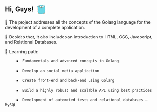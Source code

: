 ## Hi, Guys! <img align="center" alt="Aline-Go" height="30" width="40" src="https://raw.githubusercontent.com/devicons/devicon/master/icons/go/go-original.svg">

🔹 The project addresses all the concepts of the Golang language for the development of a complete application.

🔹 Besides that, it also includes an introduction to HTML, CSS, Javascript, and Relational Databases.

🔹 Learning path:

```
     ▪  Fundamentals and advanced concepts in Golang
 
     ▪️  Develop an social media application 
 
     ▪️  Create front-end and back-end using Golang 
 
     ▪️  Build a highly robust and scalable API using best practices 
 
     ▪️  Development of automated tests and relational databases – MySQL
```

